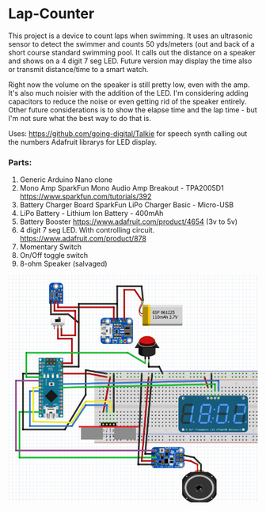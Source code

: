 # Lap-Counter

This project is a device to count laps when swimming. It uses an ultrasonic sensor to detect the swimmer and counts 50 yds/meters (out and back of a short course standard swimming pool. It calls out the distance on a speaker and shows on a 4 digit 7 seg LED. Future version may display the time also or transmit distance/time to a smart watch.

Right now the volume on the speaker is still pretty low, even with the amp. It's also much noisier with the addition of the LED. I'm considering adding capacitors to reduce the noise or even getting rid of the speaker entirely. Other future considerations is to show the elapse time and the lap time - but I'm not sure what the best way to do that is.

Uses: https://github.com/going-digital/Talkie for speech synth calling out the numbers
Adafruit librarys for LED display.

### Parts:
1. Generic Arduino Nano clone
2. Mono Amp
   SparkFun Mono Audio Amp Breakout - TPA2005D1
   https://www.sparkfun.com/tutorials/392  
3. Battery Charger Board
   SparkFun LiPo Charger Basic - Micro-USB
4. LiPo Battery - Lithium Ion Battery - 400mAh
5. Battery Booster  https://www.adafruit.com/product/4654 (3v to 5v)
6. 4 digit 7 seg LED. With controlling circuit. https://www.adafruit.com/product/878
7. Momentary Switch
8. On/Off toggle switch
9. 8-ohm Speaker (salvaged) 

![Fritzing Jpg](https://github.com/PeterQuinn925/Lap-Counter/blob/master/lap_counter.jpg)
